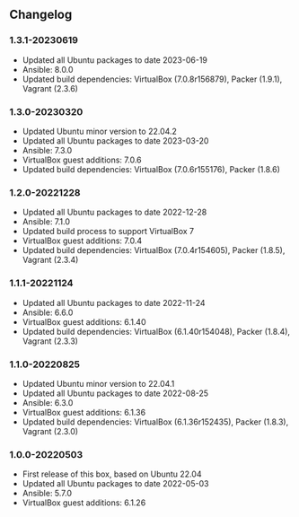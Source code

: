 ## Changelog

### 1.3.1-20230619
* Updated all Ubuntu packages to date 2023-06-19
* Ansible: 8.0.0
* Updated build dependencies: VirtualBox (7.0.8r156879), Packer (1.9.1), Vagrant (2.3.6)

### 1.3.0-20230320
* Updated Ubuntu minor version to 22.04.2
* Updated all Ubuntu packages to date 2023-03-20
* Ansible: 7.3.0
* VirtualBox guest additions: 7.0.6
* Updated build dependencies: VirtualBox (7.0.6r155176), Packer (1.8.6)

### 1.2.0-20221228
* Updated all Ubuntu packages to date 2022-12-28
* Ansible: 7.1.0
* Updated build process to support VirtualBox 7
* VirtualBox guest additions: 7.0.4
* Updated build dependencies: VirtualBox (7.0.4r154605), Packer (1.8.5), Vagrant (2.3.4)

### 1.1.1-20221124
* Updated all Ubuntu packages to date 2022-11-24
* Ansible: 6.6.0
* VirtualBox guest additions: 6.1.40
* Updated build dependencies: VirtualBox (6.1.40r154048), Packer (1.8.4), Vagrant (2.3.3)

### 1.1.0-20220825
* Updated Ubuntu minor version to 22.04.1
* Updated all Ubuntu packages to date 2022-08-25
* Ansible: 6.3.0
* VirtualBox guest additions: 6.1.36
* Updated build dependencies: VirtualBox (6.1.36r152435), Packer (1.8.3), Vagrant (2.3.0)

### 1.0.0-20220503
* First release of this box, based on Ubuntu 22.04
* Updated all Ubuntu packages to date 2022-05-03
* Ansible: 5.7.0
* VirtualBox guest additions: 6.1.26